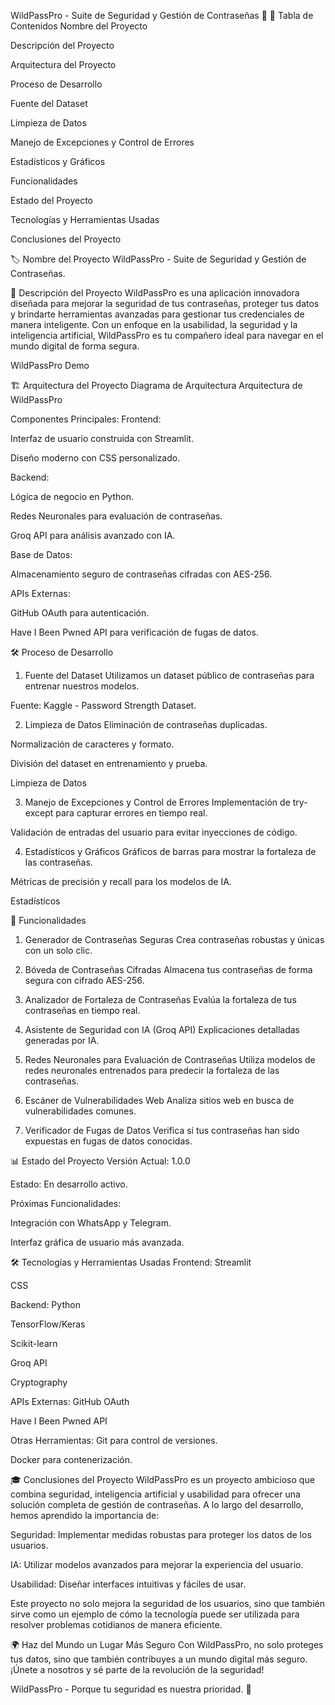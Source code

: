 WildPassPro - Suite de Seguridad y Gestión de Contraseñas 🔐
📑 Tabla de Contenidos
Nombre del Proyecto

Descripción del Proyecto

Arquitectura del Proyecto

Proceso de Desarrollo

Fuente del Dataset

Limpieza de Datos

Manejo de Excepciones y Control de Errores

Estadísticos y Gráficos

Funcionalidades

Estado del Proyecto

Tecnologías y Herramientas Usadas

Conclusiones del Proyecto

🏷️ Nombre del Proyecto
WildPassPro - Suite de Seguridad y Gestión de Contraseñas.

📝 Descripción del Proyecto
WildPassPro es una aplicación innovadora diseñada para mejorar la seguridad de tus contraseñas, proteger tus datos y brindarte herramientas avanzadas para gestionar tus credenciales de manera inteligente. Con un enfoque en la usabilidad, la seguridad y la inteligencia artificial, WildPassPro es tu compañero ideal para navegar en el mundo digital de forma segura.

WildPassPro Demo

🏗️ Arquitectura del Proyecto
Diagrama de Arquitectura
Arquitectura de WildPassPro

Componentes Principales:
Frontend:

Interfaz de usuario construida con Streamlit.

Diseño moderno con CSS personalizado.

Backend:

Lógica de negocio en Python.

Redes Neuronales para evaluación de contraseñas.

Groq API para análisis avanzado con IA.

Base de Datos:

Almacenamiento seguro de contraseñas cifradas con AES-256.

APIs Externas:

GitHub OAuth para autenticación.

Have I Been Pwned API para verificación de fugas de datos.

🛠️ Proceso de Desarrollo
1. Fuente del Dataset
Utilizamos un dataset público de contraseñas para entrenar nuestros modelos.

Fuente: Kaggle - Password Strength Dataset.

2. Limpieza de Datos
Eliminación de contraseñas duplicadas.

Normalización de caracteres y formato.

División del dataset en entrenamiento y prueba.

Limpieza de Datos

3. Manejo de Excepciones y Control de Errores
Implementación de try-except para capturar errores en tiempo real.

Validación de entradas del usuario para evitar inyecciones de código.

4. Estadísticos y Gráficos
Gráficos de barras para mostrar la fortaleza de las contraseñas.

Métricas de precisión y recall para los modelos de IA.

Estadísticos

🎯 Funcionalidades
1. Generador de Contraseñas Seguras
Crea contraseñas robustas y únicas con un solo clic.

2. Bóveda de Contraseñas Cifradas
Almacena tus contraseñas de forma segura con cifrado AES-256.

3. Analizador de Fortaleza de Contraseñas
Evalúa la fortaleza de tus contraseñas en tiempo real.

4. Asistente de Seguridad con IA (Groq API)
Explicaciones detalladas generadas por IA.

5. Redes Neuronales para Evaluación de Contraseñas
Utiliza modelos de redes neuronales entrenados para predecir la fortaleza de las contraseñas.

6. Escáner de Vulnerabilidades Web
Analiza sitios web en busca de vulnerabilidades comunes.

7. Verificador de Fugas de Datos
Verifica si tus contraseñas han sido expuestas en fugas de datos conocidas.

📊 Estado del Proyecto
Versión Actual: 1.0.0

Estado: En desarrollo activo.

Próximas Funcionalidades:

Integración con WhatsApp y Telegram.

Interfaz gráfica de usuario más avanzada.

🛠️ Tecnologías y Herramientas Usadas
Frontend:
Streamlit

CSS

Backend:
Python

TensorFlow/Keras

Scikit-learn

Groq API

Cryptography

APIs Externas:
GitHub OAuth

Have I Been Pwned API

Otras Herramientas:
Git para control de versiones.

Docker para contenerización.

🎓 Conclusiones del Proyecto
WildPassPro es un proyecto ambicioso que combina seguridad, inteligencia artificial y usabilidad para ofrecer una solución completa de gestión de contraseñas. A lo largo del desarrollo, hemos aprendido la importancia de:

Seguridad: Implementar medidas robustas para proteger los datos de los usuarios.

IA: Utilizar modelos avanzados para mejorar la experiencia del usuario.

Usabilidad: Diseñar interfaces intuitivas y fáciles de usar.

Este proyecto no solo mejora la seguridad de los usuarios, sino que también sirve como un ejemplo de cómo la tecnología puede ser utilizada para resolver problemas cotidianos de manera eficiente.

🌍 Haz del Mundo un Lugar Más Seguro
Con WildPassPro, no solo proteges tus datos, sino que también contribuyes a un mundo digital más seguro. ¡Únete a nosotros y sé parte de la revolución de la seguridad!

WildPassPro - Porque tu seguridad es nuestra prioridad. 🔐
